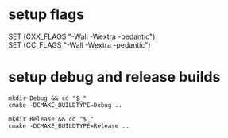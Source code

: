 # setup flags
SET (CXX_FLAGS "-Wall -Wextra -pedantic")  
SET (CC_FLAGS "-Wall -Wextra -pedantic")


# setup debug and release builds
`mkdir Debug && cd "$_"`  
`cmake -DCMAKE_BUILDTYPE=Debug ..`  

`mkdir Release && cd "$_"`  
`cmake -DCMAKE_BUILDTYPE=Release ..`
